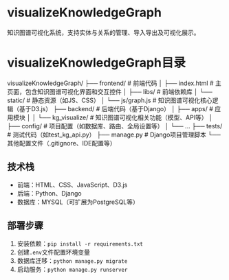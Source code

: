 # visualizeKnowledgeGraph

知识图谱可视化系统，支持实体与关系的管理、导入导出及可视化展示。

# visualizeKnowledgeGraph目录
visualizeKnowledgeGraph/
├── frontend/               # 前端代码
│   ├── index.html          # 主页面，包含知识图谱可视化界面和交互控件
│   ├── libs/               # 前端依赖库
│   └── static/             # 静态资源（如JS、CSS）
│       └── js/graph.js     # 知识图谱可视化核心逻辑（基于D3.js）
├── backend/                # 后端代码（基于Django）
│   ├── apps/               # 应用模块
│   │   └── kg_visualize/   # 知识图谱可视化相关功能（模型、API等）
│   ├── config/             # 项目配置（如数据库、路由、全局设置等）
│   └── ...
├── tests/                  # 测试代码（如test_kg_api.py）
├── manage.py               # Django项目管理脚本
└── 其他配置文件（.gitignore、IDE配置等）

## 技术栈
- 前端：HTML、CSS、JavaScript、D3.js
- 后端：Python、Django
- 数据库：MYSQL（可扩展为PostgreSQL等）

## 部署步骤
1. 安装依赖：`pip install -r requirements.txt`
2. 创建`.env`文件配置环境变量
3. 数据库迁移：`python manage.py migrate`
4. 启动服务：`python manage.py runserver`

